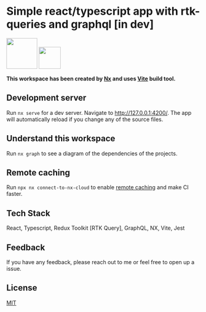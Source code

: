 # Simple react/typescript app with rtk-queries and graphql [in dev]

<a alt="Nx logo" href="https://nx.dev" target="_blank" rel="noreferrer"><img src="https://raw.githubusercontent.com/nrwl/nx/master/images/nx-logo.png" width="80"></a>
<a alt="Vite logo" href="https://vitejs.dev" target="_blank" rel="noreferrer"><img src="https://vitejs.dev/logo-with-shadow.png" width="57"></a>

**This workspace has been created by [Nx](https://nx.dev) and uses [Vite](https://vitejs.dev/) build tool.**

## Development server

Run `nx serve` for a dev server. Navigate to http://127.0.0.1:4200/. The app will automatically reload if you change any of the source files.

## Understand this workspace

Run `nx graph` to see a diagram of the dependencies of the projects.

## Remote caching

Run `npx nx connect-to-nx-cloud` to enable [remote caching](https://nx.app) and make CI faster.

## Tech Stack

React, Typescript, Redux Toolkit [RTK Query], GraphQL, NX, Vite, Jest

## Feedback

If you have any feedback, please reach out to me or feel free to open up a issue.

## License

[MIT](/LICENSE)
